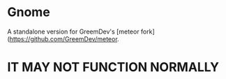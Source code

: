 # Gnome

A standalone version for GreemDev's [meteor fork](https://github.com/GreemDev/meteor.

# IT MAY NOT FUNCTION NORMALLY
